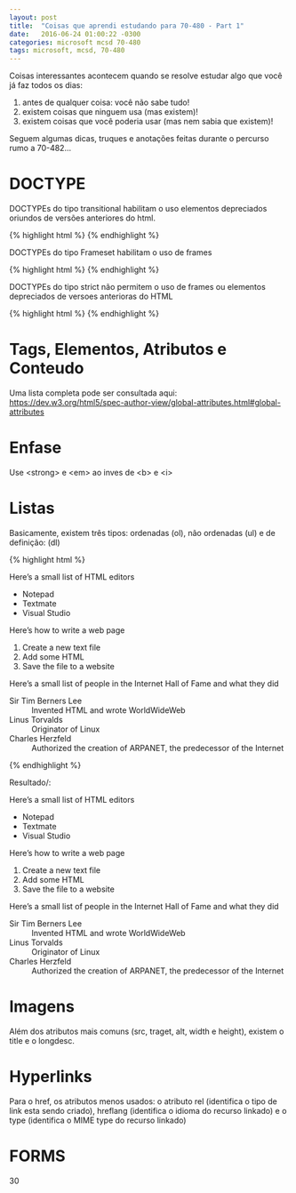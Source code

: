 ```yaml
---
layout: post
title:  "Coisas que aprendi estudando para 70-480 - Part 1"
date:   2016-06-24 01:00:22 -0300
categories: microsoft mcsd 70-480
tags: microsoft, mcsd, 70-480
---
```

<p>
Coisas interessantes acontecem quando se resolve estudar algo que você já faz todos os dias:
<ol>
  <li>antes de qualquer coisa: você não sabe tudo!</li>
  <li>existem coisas que ninguem usa (mas existem)!</li>
  <li>existem coisas que você poderia usar (mas nem sabia que existem)!</li>
</ol>
</p>

Seguem algumas dicas, truques e anotações feitas durante o percurso rumo a 70-482...

<h1>DOCTYPE</h1>
<p> DOCTYPEs do tipo transitional habilitam o uso elementos depreciados oriundos de versões anteriores do html.</p>
{% highlight html %}
<!DOCTYPE HTML PUBLIC "-//W3C//DTD HTML 4.01 Transitional//EN" "http://www.w3.org/TR/html4/loose.dtd">
{% endhighlight %}

<p> DOCTYPEs do tipo Frameset habilitam o uso de frames</p>
{% highlight html %}
<!DOCTYPE HTML PUBLIC "-//W3C//DTD HTML 4.01 Frameset//EN" "http://www.w3.org/TR/html4/frameset.dtd">
{% endhighlight %}

<p> DOCTYPEs do tipo strict não permitem o uso de frames ou elementos depreciados de versoes anterioras do HTML</p>
{% highlight html %}
<!DOCTYPE HTML PUBLIC "-//W3C//DTD HTML 4.01 Frameset//EN" "http://www.w3.org/TR/html4/strict.dtd">
{% endhighlight %}

<h1>Tags, Elementos, Atributos e Conteudo</h1>
Uma lista completa pode ser consultada aqui:
<a href="https://dev.w3.org/html5/spec-author-view/global-attributes.html#global-attributes" target="_blank">https://dev.w3.org/html5/spec-author-view/global-attributes.html#global-attributes</a>

<h1>Enfase</h1>
<p>Use &lt;strong&gt; e &lt;em&gt; ao inves de &lt;b&gt; e &lt;i&gt;</p>

<h1>Listas</h1>
<p>Basicamente, existem três tipos: ordenadas (ol), não ordenadas (ul) e de definição: (dl)</p>
{% highlight html %}
<p>Here’s a small list of HTML editors</p>
<ul>
<li>Notepad</li>
<li>Textmate</li>
<li>Visual Studio</li>
</ul>
<p>Here’s how to write a web page</p>
<ol>
<li>Create a new text file</li>
<li>Add some HTML</li>
<li>Save the file to a website</li>
</ol>
<p>Here’s a small list of people in the Internet Hall of Fame and what they did</p>
<dl>
<dt>Sir Tim Berners Lee</dt>
<dd>Invented HTML and wrote WorldWideWeb</dd>
<dt>Linus Torvalds</dt>
<dd>Originator of Linux</dd>
<dt>Charles Herzfeld</dt>
<dd>Authorized the creation of ARPANET, the predecessor of the Internet</dd>
</dl>
{% endhighlight %}

<p>Resultado/:</p>

<p>Here’s a small list of HTML editors</p>
<ul>
<li>Notepad</li>
<li>Textmate</li>
<li>Visual Studio</li>
</ul>
<p>Here’s how to write a web page</p>
<ol>
<li>Create a new text file</li>
<li>Add some HTML</li>
<li>Save the file to a website</li>
</ol>
<p>Here’s a small list of people in the Internet Hall of Fame and what they did</p>
<dl>
<dt>Sir Tim Berners Lee</dt>
<dd>Invented HTML and wrote WorldWideWeb</dd>
<dt>Linus Torvalds</dt>
<dd>Originator of Linux</dd>
<dt>Charles Herzfeld</dt>
<dd>Authorized the creation of ARPANET, the predecessor of the Internet</dd>
</dl>

<h1>Imagens</h1>
Além dos atributos mais comuns (src, traget, alt, width e height), existem o title e o longdesc.

<h1>Hyperlinks</h1>
<p>Para o href, os atributos menos usados: o atributo rel (identifica o tipo de link esta sendo criado), hreflang (identifica o idioma do recurso linkado) e o type (identifica o MIME type do recurso linkado)</p>

<h1>FORMS</h1> 30
